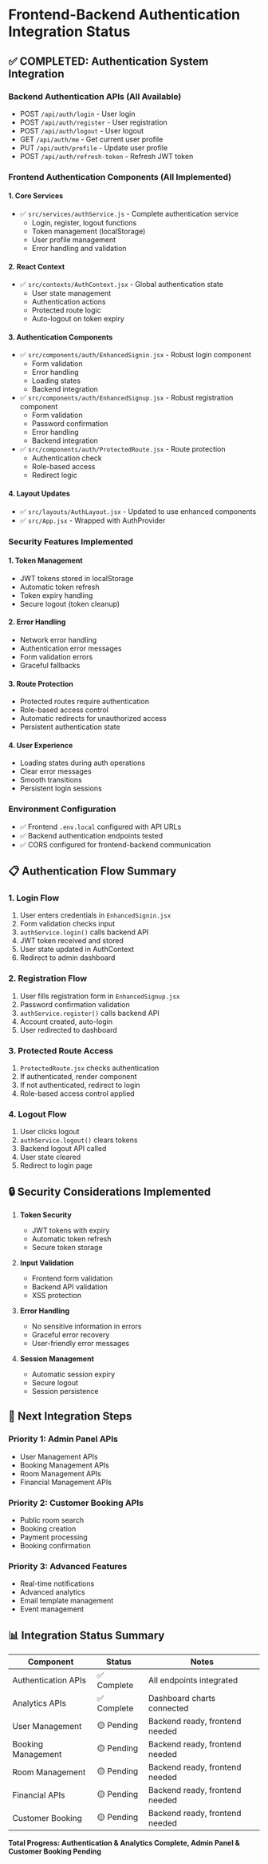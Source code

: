 # Frontend-Backend Authentication Integration Status

## ✅ COMPLETED: Authentication System Integration

### Backend Authentication APIs (All Available)
- POST `/api/auth/login` - User login
- POST `/api/auth/register` - User registration
- POST `/api/auth/logout` - User logout
- GET `/api/auth/me` - Get current user profile
- PUT `/api/auth/profile` - Update user profile
- POST `/api/auth/refresh-token` - Refresh JWT token

### Frontend Authentication Components (All Implemented)

#### 1. Core Services
- ✅ `src/services/authService.js` - Complete authentication service
  - Login, register, logout functions
  - Token management (localStorage)
  - User profile management
  - Error handling and validation

#### 2. React Context
- ✅ `src/contexts/AuthContext.jsx` - Global authentication state
  - User state management
  - Authentication actions
  - Protected route logic
  - Auto-logout on token expiry

#### 3. Authentication Components
- ✅ `src/components/auth/EnhancedSignin.jsx` - Robust login component
  - Form validation
  - Error handling
  - Loading states
  - Backend integration
- ✅ `src/components/auth/EnhancedSignup.jsx` - Robust registration component
  - Form validation
  - Password confirmation
  - Error handling
  - Backend integration
- ✅ `src/components/auth/ProtectedRoute.jsx` - Route protection
  - Authentication check
  - Role-based access
  - Redirect logic

#### 4. Layout Updates
- ✅ `src/layouts/AuthLayout.jsx` - Updated to use enhanced components
- ✅ `src/App.jsx` - Wrapped with AuthProvider

### Security Features Implemented

#### 1. Token Management
- JWT tokens stored in localStorage
- Automatic token refresh
- Token expiry handling
- Secure logout (token cleanup)

#### 2. Error Handling
- Network error handling
- Authentication error messages
- Form validation errors
- Graceful fallbacks

#### 3. Route Protection
- Protected routes require authentication
- Role-based access control
- Automatic redirects for unauthorized access
- Persistent authentication state

#### 4. User Experience
- Loading states during auth operations
- Clear error messages
- Smooth transitions
- Persistent login sessions

### Environment Configuration
- ✅ Frontend `.env.local` configured with API URLs
- ✅ Backend authentication endpoints tested
- ✅ CORS configured for frontend-backend communication

## 📋 Authentication Flow Summary

### 1. Login Flow
1. User enters credentials in `EnhancedSignin.jsx`
2. Form validation checks input
3. `authService.login()` calls backend API
4. JWT token received and stored
5. User state updated in AuthContext
6. Redirect to admin dashboard

### 2. Registration Flow
1. User fills registration form in `EnhancedSignup.jsx`
2. Password confirmation validation
3. `authService.register()` calls backend API
4. Account created, auto-login
5. User redirected to dashboard

### 3. Protected Route Access
1. `ProtectedRoute.jsx` checks authentication
2. If authenticated, render component
3. If not authenticated, redirect to login
4. Role-based access control applied

### 4. Logout Flow
1. User clicks logout
2. `authService.logout()` clears tokens
3. Backend logout API called
4. User state cleared
5. Redirect to login page

## 🔒 Security Considerations Implemented

1. **Token Security**
   - JWT tokens with expiry
   - Automatic token refresh
   - Secure token storage

2. **Input Validation**
   - Frontend form validation
   - Backend API validation
   - XSS protection

3. **Error Handling**
   - No sensitive information in errors
   - Graceful error recovery
   - User-friendly error messages

4. **Session Management**
   - Automatic session expiry
   - Secure logout
   - Session persistence

## 🎯 Next Integration Steps

### Priority 1: Admin Panel APIs
- User Management APIs
- Booking Management APIs  
- Room Management APIs
- Financial Management APIs

### Priority 2: Customer Booking APIs
- Public room search
- Booking creation
- Payment processing
- Booking confirmation

### Priority 3: Advanced Features
- Real-time notifications
- Advanced analytics
- Email template management
- Event management

## 📊 Integration Status Summary

| Component | Status | Notes |
|-----------|--------|-------|
| Authentication APIs | ✅ Complete | All endpoints integrated |
| Analytics APIs | ✅ Complete | Dashboard charts connected |
| User Management | 🟡 Pending | Backend ready, frontend needed |
| Booking Management | 🟡 Pending | Backend ready, frontend needed |
| Room Management | 🟡 Pending | Backend ready, frontend needed |
| Financial APIs | 🟡 Pending | Backend ready, frontend needed |
| Customer Booking | 🟡 Pending | Backend ready, frontend needed |

**Total Progress: Authentication & Analytics Complete, Admin Panel & Customer Booking Pending**

